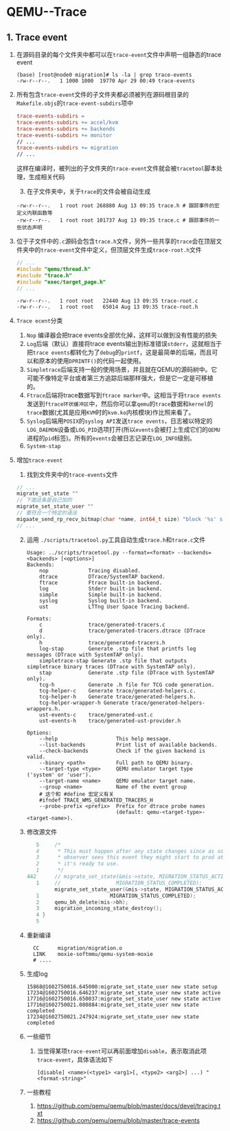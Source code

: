 # QEMU--Trace

## 1.  Trace event

 1. 在源码目录的每个文件夹中都可以在`trace-event`文件中声明一组静态的trace event

    ```shell
    (base) [root@node0 migration]# ls -la | grep trace-events
    -rw-r--r--.   1 1000 1000  19770 Apr 29 00:49 trace-events
    ```

    

 2. 所有包含`trace-event`文件的子文件夹都必须被列在源码根目录的`Makefile.objs`的`trace-event-subdirs`项中

    ```makefile
    trace-events-subdirs =
    trace-events-subdirs += accel/kvm
    trace-events-subdirs += backends
    trace-events-subdirs += monitor
    // ...
    trace-events-subdirs += migration
    // ...
    ```

    这样在编译时，被列出的子文件夹的`trace-event`文件就会被`tracetool`脚本处理，生成相关代码

	3. 在子文件夹中，关于`trace`的文件会被自动生成

    ```shell
    -rw-r--r--.   1 root root 268880 Aug 13 09:35 trace.h # 跟踪事件的宏定义内联函数等
    -rw-r--r--.   1 root root 101737 Aug 13 09:35 trace.c # 跟踪事件的一些状态声明
    ```

4. 位于子文件中的`.c`源码会包含`trace.h`文件，另外一些共享的`trace`会在顶层文件夹中的`trace-event`文件中定义，但顶层文件生成`trace-root.h`文件

   ```c
   // ...
   #include "qemu/thread.h"
   #include "trace.h"
   #include "exec/target_page.h"
   // ...
   ```

   ```shell
   -rw-r--r--.   1 root root   22440 Aug 13 09:35 trace-root.c
   -rw-r--r--.   1 root root   65014 Aug 13 09:35 trace-root.h
   ```

5. `Trace ecent`分类
   1. `Nop` 编译器会把trace events全部优化掉，这样可以做到没有性能的损失
   2. `Log`后端（默认）直接将trace events输出到标准错误`stderr`，这就相当于把`trace events`都转化为了`debug`的`printf`，这是最简单的后端，而且可以和原本的使用`DPRINTF()`的代码一起使用。
   3. `Simpletrace`后端支持一般的使用场景，并且就在QEMU的源码树中。它可能不像特定平台或者第三方追踪后端那样强大，但是它一定是可移植的。
   4. `Ftrace`后端将trace数据写到`ftrace marker`中。这相当于将`trace events`发送到`ftrace环状缓冲区`中，然后你可以拿`qemu`的`trace`数据和`kernel`的`trace`数据(尤其是应用`KVM`时的`kvm.ko`内核模块)作比照来看了。
   5. `Syslog`后端用`POSIX`的`syslog API`发送`trace events`，日志被以特定的`LOG_DAEMON`设备或`LOG_PID`选项打开(所以`events`会被打上生成它们的`QEMU`进程的`pid`标签)。所有的`events`会被日志记录在`LOG_INFO`级别。
   6. `System-stap`

 5. 增加`trace-event`

     1. 找到文件夹中的`trace-events`文件

    ```c
    // ...
    migrate_set_state ""
    // 下面这条是自己加的
    migrate_set_state_user ""
    // 要符合一个特定的语法
    migaate_send_rp_recv_bitmap(char *name, int64_t size) "block '%s' size 0x%"PRIi64
    // ...
    
    ```

    2. 运用 `./scripts/tracetool.py`工具自动生成`trace.h`和`trace.c`文件

       ```shell
       Usage: ../scripts/tracetool.py --format=<format> --backends=<backends> [<options>]
       Backends:
           nop             Tracing disabled.
           dtrace          DTrace/SystemTAP backend.
           ftrace          Ftrace built-in backend.
           log             Stderr built-in backend.
           simple          Simple built-in backend.
           syslog          Syslog built-in backend.
           ust             LTTng User Space Tracing backend.
       
       Formats:
           c               trace/generated-tracers.c
           d               trace/generated-tracers.dtrace (DTrace only).
           h               trace/generated-tracers.h
           log-stap        Generate .stp file that printfs log messages (DTrace with SystemTAP only).
           simpletrace-stap Generate .stp file that outputs simpletrace binary traces (DTrace with SystemTAP only).
           stap            Generate .stp file (DTrace with SystemTAP only).
           tcg-h           Generate .h file for TCG code generation.
           tcg-helper-c    Generate trace/generated-helpers.c.
           tcg-helper-h    Generate trace/generated-helpers.h.
           tcg-helper-wrapper-h Generate trace/generated-helpers-wrappers.h.
           ust-events-c    trace/generated-ust.c
           ust-events-h    trace/generated-ust-provider.h
       
       Options:
           --help                   This help message.
           --list-backends          Print list of available backends.
           --check-backends         Check if the given backend is valid.
           --binary <path>          Full path to QEMU binary.
           --target-type <type>     QEMU emulator target type ('system' or 'user').
           --target-name <name>     QEMU emulator target name.
           --group <name>           Name of the event group 
           # 这个和 #define 宏定义有关
           #ifndef TRACE_WMS_GENERATED_TRACERS_H
           --probe-prefix <prefix>  Prefix for dtrace probe names
                                    (default: qemu-<target-type>-<target-name>).
       
       ```

       

    3. 修改源文件

       ```c
          5     /*
          4      * This must happen after any state changes since as soon as an external
          3      * observer sees this event they might start to prod at the VM assuming
          2      * it's ready to use.
          1      */
       442      // migrate_set_state(&mis->state, MIGRATION_STATUS_ACTIVE,
          1     //                  MIGRATION_STATUS_COMPLETED);
              	migrate_set_state_user(&mis->state, MIGRATION_STATUS_ACTIVE,
          1                       MIGRATION_STATUS_COMPLETED);
          2     qemu_bh_delete(mis->bh);
          3     migration_incoming_state_destroy();
          4 }
          5
       
       
       ```

    4. 重新编译

       ```shell
         CC      migration/migration.o
         LINK    moxie-softmmu/qemu-system-moxie
         # ....
       
       ```

    5. 生成log

       ```
       15868@1602750016.645000:migrate_set_state_user new state setup
       17234@1602750016.646237:migrate_set_state_user new state active
       17716@1602750016.650037:migrate_set_state_user new state active
       17716@1602750021.080884:migrate_set_state_user new state completed
       17234@1602750021.247924:migrate_set_state_user new state completed
       ```

    6. 一些细节

       1. 当觉得某项`trace-event`可以再前面增加`disable`，表示取消此项`trace-event`，具体语法如下

          `[disable] <name>(<type1> <arg1>[, <type2> <arg2>] ...) "<format-string>"`

    7. 一些教程

       1. https://github.com/qemu/qemu/blob/master/docs/devel/tracing.txt
       2. https://github.com/qemu/qemu/blob/master/trace-events